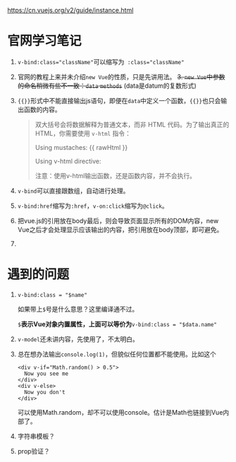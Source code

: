 https://cn.vuejs.org/v2/guide/instance.html

# 官网学习笔记

1. `v-bind:class="className"`可以缩写为` :class="className"`

2. 官网的教程上来并未介绍`new Vue`的性质，只是先讲用法。
  ~~3. `new Vue`中参数的命名稍微有些不一致：`data` `methods`~~ (data是datum的复数形式)

3. `{{}}`形式中不能直接输出js语句，即便在`data`中定义一个函数，`{{}}`也只会输出函数的内容。

   > 双大括号会将数据解释为普通文本，而非 HTML 代码。为了输出真正的 HTML，你需要使用 `v-html` 指令：
   >
   > Using mustaches: {{ rawHtml }}
   >
   > Using v-html directive: <span v-html="rawHtml"></span>
   >
   > 注意：使用v-html输出函数，还是函数内容，并不会执行。

4. `v-bind`可以直接跟数组，自动进行处理。

5. `v-bind:href`缩写为`:href`，`v-on:click`缩写为`@click`。

6. 把vue.js的引用放在body最后，则会导致页面显示所有的DOM内容，new Vue之后才会处理显示应该输出的内容，把引用放在body顶部，即可避免。

7. ​



# 遇到的问题

1. `v-bind:class = "$name"`

   如果带上`$`号是什么意思？这里编译通不过。

   `$`**表示Vue对象内置属性，上面可以等价为**`v-bind:class = "$data.name"`

2. `v-model`还未讲内容，先使用了，不太明白。

3. 总在想办法输出`console.log(1)`，但貌似任何位置都不能使用。比如这个

   ```vue
   <div v-if="Math.random() > 0.5">
     Now you see me
   </div>
   <div v-else>
     Now you don't
   </div>
   ```

   可以使用Math.random，却不可以使用console。估计是Math也链接到Vue内部了。

4. 字符串模板？

5. prop验证？

